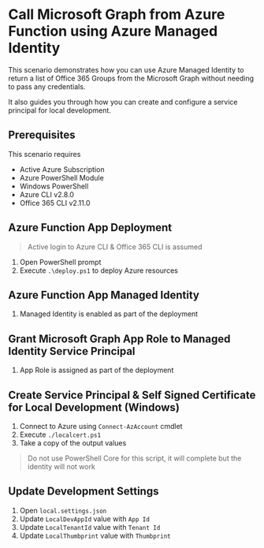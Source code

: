 # Call Microsoft Graph from Azure Function using Azure Managed Identity

This scenario demonstrates how you can use Azure Managed Identity to return a list of Office 365 Groups from the Microsoft Graph without needing to pass any credentials.

It also guides you through how you can create and configure a service principal for local development.

## Prerequisites

This scenario requires

- Active Azure Subscription
- Azure PowerShell Module
- Windows PowerShell
- Azure CLI v2.8.0
- Office 365 CLI v2.11.0

## Azure Function App Deployment

> Active login to Azure CLI & Office 365 CLI is assumed

1. Open PowerShell prompt
1. Execute `.\deploy.ps1` to deploy Azure resources

## Azure Function App Managed Identity

1. Managed Identity is enabled as part of the deployment

## Grant Microsoft Graph App Role to Managed Identity Service Principal

1. App Role is assigned as part of the deployment

## Create Service Principal & Self Signed Certificate for Local Development (Windows)

1. Connect to Azure using `Connect-AzAccount` cmdlet
1. Execute `./localcert.ps1`
1. Take a copy of the output values

> Do not use PowerShell Core for this script, it will complete but the identity will not work

## Update Development Settings

1. Open `local.settings.json`
1. Update `LocalDevAppId` value with `App Id`
1. Update `LocalTenantId` value with `Tenant Id`
1. Update `LocalThumbprint` value with `Thumbprint` 
